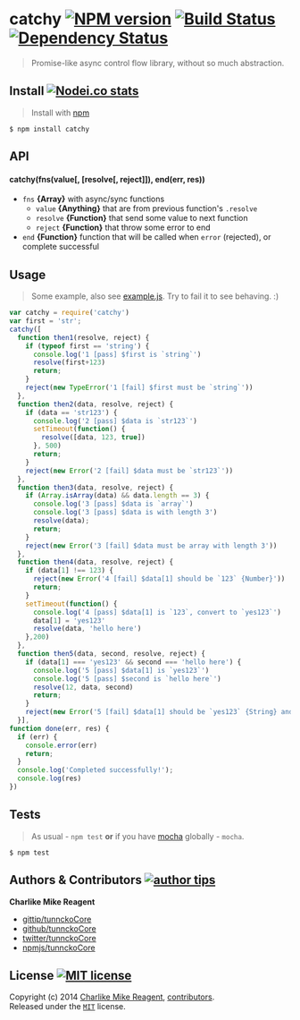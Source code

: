 # catchy [![NPM version][npmjs-shields]][npmjs-url] [![Build Status][travis-img]][travis-url] [![Dependency Status][depstat-img]][depstat-url]
> Promise-like async control flow library, without so much abstraction.

## Install [![Nodei.co stats][npmjs-install]][npmjs-url]
> Install with [npm](https://npmjs.org)

```
$ npm install catchy
```

## API

#### catchy(fns(value[, [resolve[, reject]]), end(err, res))
- `fns` **{Array}** with async/sync functions
  + `value` **{Anything}** that are from previous function's `.resolve`
  + `resolve` **{Function}** that send some value to next function
  + `reject` **{Function}** that throw some error to end
- `end` **{Function}** function that will be called when `error` (rejected), or complete successful

## Usage
> Some example, also see [example.js](./example.js). Try to fail it to see behaving. :)

```js
var catchy = require('catchy')
var first = 'str';
catchy([
  function then1(resolve, reject) {
    if (typeof first == 'string') {
      console.log('1 [pass] $first is `string`')
      resolve(first+123)
      return;
    }
    reject(new TypeError('1 [fail] $first must be `string`'))
  },
  function then2(data, resolve, reject) {
    if (data == 'str123') {
      console.log('2 [pass] $data is `str123`')
      setTimeout(function() {
        resolve([data, 123, true])
      }, 500)
      return;
    }
    reject(new Error('2 [fail] $data must be `str123`'))
  },
  function then3(data, resolve, reject) {
    if (Array.isArray(data) && data.length == 3) {
      console.log('3 [pass] $data is `array`')
      console.log('3 [pass] $data is with length 3')
      resolve(data);
      return;
    }
    reject(new Error('3 [fail] $data must be array with length 3'))
  },
  function then4(data, resolve, reject) {
    if (data[1] !== 123) {
      reject(new Error('4 [fail] $data[1] should be `123` {Number}'))
      return;
    }
    setTimeout(function() {
      console.log('4 [pass] $data[1] is `123`, convert to `yes123`')
      data[1] = 'yes123'
      resolve(data, 'hello here')
    },200)
  },
  function then5(data, second, resolve, reject) {
    if (data[1] === 'yes123' && second === 'hello here') {
      console.log('5 [pass] $data[1] is `yes123`')
      console.log('5 [pass] $second is `hello here`')
      resolve(12, data, second)
      return;
    }
    reject(new Error('5 [fail] $data[1] should be `yes123` {String} and $second should be `hello here`'))
  }],
function done(err, res) {
  if (err) {
    console.error(err)
    return;
  }
  console.log('Completed successfully!');
  console.log(res)
})

```

## Tests
> As usual - `npm test` **or** if you have [mocha][mocha-url] globally - `mocha`.

```
$ npm test
```


## Authors & Contributors [![author tips][author-gittip-img]][author-gittip]

**Charlike Mike Reagent**
+ [gittip/tunnckoCore][author-gittip]
+ [github/tunnckoCore][author-github]
+ [twitter/tunnckoCore][author-twitter]
+ [npmjs/tunnckoCore][author-npmjs]


## License [![MIT license][license-img]][license-url]
Copyright (c) 2014 [Charlike Mike Reagent][author-website], [contributors](https://github.com/tunnckoCore/catchy/graphs/contributors).  
Released under the [`MIT`][license-url] license.



[npmjs-url]: http://npm.im/catchy
[npmjs-shields]: http://img.shields.io/npm/v/catchy.svg
[npmjs-install]: https://nodei.co/npm/catchy.svg?mini=true

[coveralls-url]: https://coveralls.io/r/tunnckoCore/catchy?branch=master
[coveralls-shields]: https://img.shields.io/coveralls/tunnckoCore/catchy.svg

[license-url]: https://github.com/tunnckoCore/catchy/blob/master/license.md
[license-img]: http://img.shields.io/badge/license-MIT-blue.svg

[travis-url]: https://travis-ci.org/tunnckoCore/catchy
[travis-img]: https://travis-ci.org/tunnckoCore/catchy.svg?branch=master

[depstat-url]: https://david-dm.org/tunnckoCore/catchy
[depstat-img]: https://david-dm.org/tunnckoCore/catchy.svg

[author-gittip-img]: http://img.shields.io/gittip/tunnckoCore.svg
[author-gittip]: https://www.gittip.com/tunnckoCore
[author-github]: https://github.com/tunnckoCore
[author-twitter]: https://twitter.com/tunnckoCore

[author-website]: http://www.whistle-bg.tk
[author-npmjs]: https://npmjs.org/~tunnckocore

[cobody-url]: https://github.com/tj/co-body
[mocha-url]: https://github.com/tj/mocha
[rawbody-url]: https://github.com/stream-utils/raw-body
[multer-url]: https://github.com/expressjs/multer
[express-url]: https://github.com/strongloop/express
[formidable-url]: https://github.com/felixge/node-formidable
[co-url]: https://github.com/tj/co
[extend-url]: https://github.com/justmoon/node-extend
[csp-report]: https://mathiasbynens.be/notes/csp-reports
